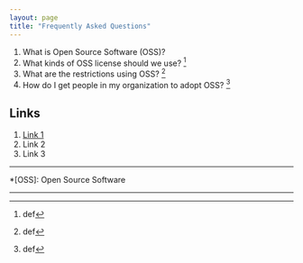```yaml
---
layout: page
title: "Frequently Asked Questions"
---
```


1. What is Open Source Software (OSS)?
2. What kinds of OSS license should we use? [^2]
3. What are the restrictions using OSS? [^3]
4. How do I get people in my organization to adopt OSS? [^4]


Links
-----

1. [Link 1][foo]
2. Link 2
3. Link 3

----

*[OSS]: Open Source Software

[^2]: def
[^3]: def
[^4]: def

----

[foo]: faq.html "Definition of something ..."
